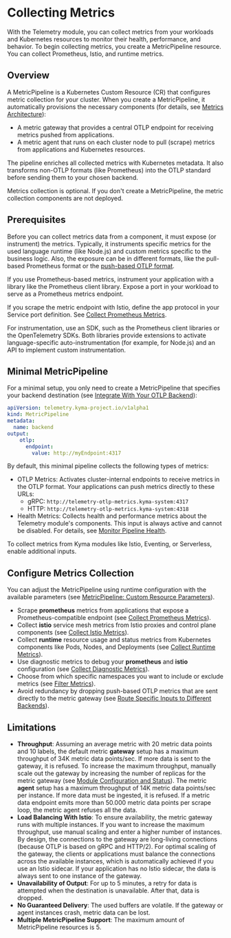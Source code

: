 # Collecting Metrics

With the Telemetry module, you can collect metrics from your workloads and Kubernetes resources to monitor their health, performance, and behavior. To begin collecting metrics, you create a MetricPipeline resource. You can collect Prometheus, Istio, and runtime metrics.

## Overview

A MetricPipeline is a Kubernetes Custom Resource (CR) that configures metric collection for your cluster. When you create a MetricPipeline, it automatically provisions the necessary components (for details, see [Metrics Architecture](../architecture/metrics-architecture.md)):

- A metric gateway that provides a central OTLP endpoint for receiving metrics pushed from applications.
- A metric agent that runs on each cluster node to pull (scrape) metrics from applications and Kubernetes resources.

The pipeline enriches all collected metrics with Kubernetes metadata. It also transforms non-OTLP formats (like Prometheus) into the OTLP standard before sending them to your chosen backend.

Metrics collection is optional. If you don't create a MetricPipeline, the metric collection components are not deployed.

## Prerequisites

Before you can collect metrics data from a component, it must expose (or instrument) the metrics. Typically, it instruments specific metrics for the used language runtime (like Node.js) and custom metrics specific to the business logic. Also, the exposure can be in different formats, like the pull-based Prometheus format or the [push-based OTLP format](https://opentelemetry.io/docs/specs/otlp/).

If you use Prometheus-based metrics, instrument your application with a library like the Prometheus client library. Expose a port in your workload to serve as a Prometheus metrics endpoint.

If you scrape the metric endpoint with Istio, define the app protocol in your Service port definition. See [Collect Prometheus Metrics](prometheus-input.md).

For instrumentation, use an SDK, such as the Prometheus client libraries or the OpenTelemetry SDKs. Both libraries provide extensions to activate language-specific auto-instrumentation (for example, for Node.js) and an API to implement custom instrumentation.

## Minimal MetricPipeline

For a minimal setup, you only need to create a MetricPipeline that specifies your backend destination (see [Integrate With Your OTLP Backend](./../integrate-otlp-backend/README.md)):

```yaml
apiVersion: telemetry.kyma-project.io/v1alpha1
kind: MetricPipeline
metadata:
  name: backend
output:
    otlp:
      endpoint:
        value: http://myEndpoint:4317
```

By default, this minimal pipeline collects the following types of metrics:

- OTLP Metrics: Activates cluster-internal endpoints to receive metrics in the OTLP format. Your applications can push metrics directly to these URLs:
  - gRPC: `http://telemetry-otlp-metrics.kyma-system:4317`
  - HTTP: `http://telemetry-otlp-metrics.kyma-system:4318`
- Health Metrics: Collects health and performance metrics about the Telemetry module's components. This input is always active and cannot be disabled. For details, see [Monitor Pipeline Health](../monitor-pipeline-health.md).

To collect metrics from Kyma modules like Istio, Eventing, or Serverless, enable additional inputs.

## Configure Metrics Collection

You can adjust the MetricPipeline using runtime configuration with the available parameters (see [MetricPipeline: Custom Resource Parameters](https://kyma-project.io/#/telemetry-manager/user/resources/05-metricpipeline?id=custom-resource-parameters)).

- Scrape **prometheus** metrics from applications that expose a Prometheus-compatible endpoint (see [Collect Prometheus Metrics](prometheus-input.md)).
- Collect **istio** service mesh metrics from Istio proxies and control plane components (see [Collect Istio Metrics](istio-input.md)).
- Collect **runtime** resource usage and status metrics from Kubernetes components like Pods, Nodes, and Deployments (see [Collect Runtime Metrics](runtime-input.md)).
- Use diagnostic metrics to debug your **prometheus** and **istio** configuration (see [Collect Diagnostic Metrics](./prometheus-input.md#collect-diagnostic-metrics)).
- Choose from which specific namespaces you want to include or exclude metrics (see [Filter Metrics](../filter-and-process/filter-metrics.md)).
- Avoid redundancy by dropping push-based OTLP metrics that are sent directly to the metric gateway (see [Route Specific Inputs to Different Backends](./../otlp-input.md#route-specific-inputs-to-different-backends)).

## Limitations

- **Throughput**: Assuming an average metric with 20 metric data points and 10 labels, the default metric **gateway** setup has a maximum throughput of 34K metric data points/sec. If more data is sent to the gateway, it is refused. To increase the maximum throughput, manually scale out the gateway by increasing the number of replicas for the metric gateway (see [Module Configuration and Status](https://kyma-project.io/#/telemetry-manager/user/01-manager?id=module-configuration)).
  The metric **agent** setup has a maximum throughput of 14K metric data points/sec per instance. If more data must be ingested, it is refused. If a metric data endpoint emits more than 50.000 metric data points per scrape loop, the metric agent refuses all the data.
- **Load Balancing With Istio**: To ensure availability, the metric gateway runs with multiple instances. If you want to increase the maximum throughput, use manual scaling and enter a higher number of instances.
  By design, the connections to the gateway are long-living connections (because OTLP is based on gRPC and HTTP/2). For optimal scaling of the gateway, the clients or applications must balance the connections across the available instances, which is automatically achieved if you use an Istio sidecar. If your application has no Istio sidecar, the data is always sent to one instance of the gateway.
- **Unavailability of Output**: For up to 5 minutes, a retry for data is attempted when the destination is unavailable. After that, data is dropped.
- **No Guaranteed Delivery**: The used buffers are volatile. If the gateway or agent instances crash, metric data can be lost.
- **Multiple MetricPipeline Support**: The maximum amount of MetricPipeline resources is 5.
